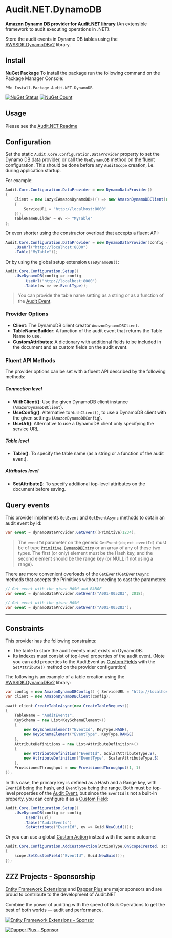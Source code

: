 # Audit.NET.DynamoDB
**Amazon Dynamo DB provider for [Audit.NET library](https://github.com/thepirat000/Audit.NET)** (An extensible framework to audit executing operations in .NET).

Store the audit events in Dynamo DB tables using the [AWSSDK.DynamoDBv2](https://www.nuget.org/packages/AWSSDK.DynamoDBv2/) library.

## Install

**NuGet Package** 
To install the package run the following command on the Package Manager Console:

```
PM> Install-Package Audit.NET.DynamoDB
```

[![NuGet Status](https://img.shields.io/nuget/v/Audit.NET.DynamoDB.svg?style=flat)](https://www.nuget.org/packages/Audit.NET.DynamoDB/)
[![NuGet Count](https://img.shields.io/nuget/dt/Audit.NET.DynamoDB.svg)](https://www.nuget.org/packages/Audit.NET.DynamoDB/)

## Usage
Please see the [Audit.NET Readme](https://github.com/thepirat000/Audit.NET#usage)

## Configuration
Set the static `Audit.Core.Configuration.DataProvider` property to set the Dynamo DB data provider, or call the `UseDynamoDB` 
method on the fluent configuration. This should be done before any `AuditScope` creation, i.e. during application startup.


For example:
```c#
Audit.Core.Configuration.DataProvider = new DynamoDataProvider()
{
    Client = new Lazy<IAmazonDynamoDB>(() => new AmazonDynamoDBClient(new AmazonDynamoDBConfig() 
    { 
        ServiceURL = "http://localhost:8000" 
    })),
    TableNameBuilder = ev => "MyTable"
};
```

Or even shorter using the constructor overload that accepts a fluent API:

```c#
Audit.Core.Configuration.DataProvider = new DynamoDataProvider(config => config
    .UseUrl("http://localhost:8000")
    .Table("MyTable"));
```


Or by using the global setup extension `UseDynamoDB()`:
```c#
Audit.Core.Configuration.Setup()
    .UseDynamoDB(config => config
        .UseUrl("http://localhost:8000")
        .Table(ev => ev.EventType));
```

> You can provide the table name setting as a string or as a function of the [Audit Event](https://github.com/thepirat000/Audit.NET#usage).


### Provider Options

- **Client**: The DynamoDB client creator `AmazonDynamoDBClient`. 
- **TableNameBuilder**: A function of the audit event that returns the Table Name to use.
- **CustomAttributes**: A dictionary with additional fields to be included in the document and as custom fields on the audit event.

### Fluent API Methods

The provider options can be set with a fluent API described by the following methods:

##### Connection level
- **WithClient()**: Use the given DynamoDB client instance (`AmazonDynamoDBClient`).
- **UseConfig()**: Alternative to `WithClient()`, to use a DynamoDB client with the given settings (`AmazonDynamoDBConfig`).
- **UseUrl()**: Alternative to use a DynamoDB client only specifying the service URL.

##### Table level
- **Table()**: To specify the table name (as a string or a function of the audit event).

##### Attributes level
- **SetAttribute()**: To specify additional top-level attributes on the document before saving.

## Query events

This provider implements `GetEvent` and `GetEventAsync` methods to obtain an audit event by id:

```c#
var event = dynamoDataProvider.GetEvent((Primitive)1234);
```

> The `eventId` parameter on the generic `GetEvent(object eventId)` must be of type [`Primitive`](https://docs.aws.amazon.com/sdkfornet/v3/apidocs/items/DynamoDBv2/TPrimitive.html), 
> [`DynamoDBEntry`](https://docs.aws.amazon.com/sdkfornet1/latest/apidocs/html/T_Amazon_DynamoDB_DocumentModel_DynamoDBEntry.htm) or an array of any of these two types. 
> The first (or only) element must be the Hash key, and the second element should be the range key (or NULL if not using a range).

There are more convenient overloads of the `GetEvent`/`GetEventAsync` methods that accepts the Primitives without needing to cast the parameters:

```c#
// Get event with the given HASH and RANGE
var event = dynamoDataProvider.GetEvent("A001-005283", 2018);
```

```c#
// Get event with the given HASH
var event = dynamoDataProvider.GetEvent("A001-005283");
```

--------

## Constraints

This provider has the following constraints:

- The table to store the audit events must exists on DynamoDB. 
- Its indexes must consist of top-level properties of the audit event. 
(Note you can add properties to the AuditEvent as [Custom Fields](https://github.com/thepirat000/Audit.NET#custom-fields-and-comments) with the `SetAttribute()` method on the provider configuration)

The following is an example of a table creation using the [AWSSDK.DynamoDBv2](https://www.nuget.org/packages/AWSSDK.DynamoDBv2/) library:


```c#
var config = new AmazonDynamoDBConfig() { ServiceURL = "http://localhost:8000" };
var client = new AmazonDynamoDBClient(config);

await client.CreateTableAsync(new CreateTableRequest()
{
    TableName = "AuditEvents",
    KeySchema = new List<KeySchemaElement>()
    {
        new KeySchemaElement("EventId", KeyType.HASH),
        new KeySchemaElement("EventType", KeyType.RANGE)
    },
    AttributeDefinitions = new List<AttributeDefinition>()
    {
        new AttributeDefinition("EventId", ScalarAttributeType.S),
        new AttributeDefinition("EventType", ScalarAttributeType.S)
    },
    ProvisionedThroughput = new ProvisionedThroughput(1, 1)
});
```

In this case, the primary key is defined as a Hash and a Range key, with `EventId` being the hash, and `EventType` being the range. 
Both must be top-level properties of the [Audit Event](https://github.com/thepirat000/Audit.NET#usage), 
but since the `EventId` is not a built-in property, you can configure it as a [Custom Field](https://github.com/thepirat000/Audit.NET#custom-fields-and-comments):

```c#
Audit.Core.Configuration.Setup()
    .UseDynamoDB(config => config
        .UseUrl(url)
        .Table("AuditEvents")
        .SetAttribute("EventId", ev => Guid.NewGuid()));
```

Or you can use a global [Custom Action](https://github.com/thepirat000/Audit.NET#custom-actions) instead with the same outcome:

```c#
Audit.Core.Configuration.AddCustomAction(ActionType.OnScopeCreated, scope =>
{
    scope.SetCustomField("EventId", Guid.NewGuid());
});
```

## ZZZ Projects - Sponsorship

[Entity Framework Extensions](https://entityframework-extensions.net/) and [Dapper Plus](https://dapper-plus.net/) are major sponsors and are proud to contribute to the development of Audit.NET

Combine the power of auditing with the speed of Bulk Operations to get the best of both worlds — audit and performance.

[![Entity Framework Extensions - Sponsor](https://raw.githubusercontent.com/thepirat000/Audit.NET/master/documents/entity-framework-extensions-sponsor.png)](https://entityframework-extensions.net/bulk-insert)

[![Dapper Plus - Sponsor](https://raw.githubusercontent.com/thepirat000/Audit.NET/master/documents/dapper-plus-sponsor.png)](https://dapper-plus.net/bulk-insert)